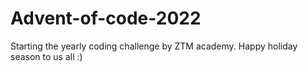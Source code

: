 # Advent-of-code-2022
Starting the yearly coding challenge by ZTM academy. Happy holiday season to us all :)
